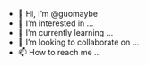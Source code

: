 - 👋 Hi, I’m @guomaybe
- 👀 I’m interested in ...
- 🌱 I’m currently learning ...
- 💞️ I’m looking to collaborate on ...
- 📫 How to reach me ...

<!---
guomaybe/guomaybe is a ✨ special ✨ repository because its `README.md` (this file) appears on your GitHub profile.
You can click the Preview link to take a look at your changes.
--->
